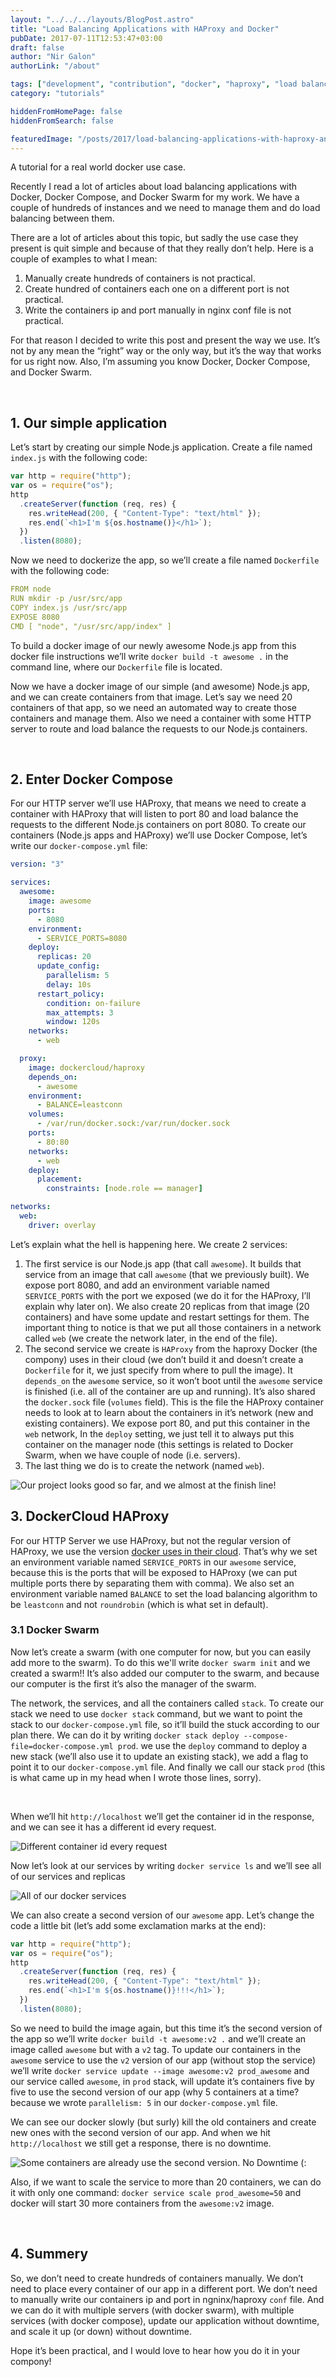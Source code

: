 ```yaml
---
layout: "../../../layouts/BlogPost.astro"
title: "Load Balancing Applications with HAProxy and Docker"
pubDate: 2017-07-11T12:53:47+03:00
draft: false
author: "Nir Galon"
authorLink: "/about"

tags: ["development", "contribution", "docker", "haproxy", "load balance", "cloud", "devops", "nginx"]
category: "tutorials"

hiddenFromHomePage: false
hiddenFromSearch: false

featuredImage: "/posts/2017/load-balancing-applications-with-haproxy-and-docker/lets-start.webp"
---
```


A tutorial for a real world docker use case.

Recently I read a lot of articles about load balancing applications with Docker, Docker Compose, and Docker Swarm for my work. We have a couple of hundreds of instances and we need to manage them and do load balancing between them.

There are a lot of articles about this topic, but sadly the use case they present is quit simple and because of that they really don’t help. Here is a couple of examples to what I mean:

1. Manually create hundreds of containers is not practical.
2. Create hundred of containers each one on a different port is not practical.
3. Write the containers ip and port manually in nginx conf file is not practical.

For that reason I decided to write this post and present the way we use. It’s not by any mean the “right” way or the only way, but it’s the way that works for us right now. Also, I’m assuming you know Docker, Docker Compose, and Docker Swarm.

&nbsp;

## 1. Our simple application

Let’s start by creating our simple Node.js application. Create a file named `index.js` with the following code:

```javascript
var http = require("http");
var os = require("os");
http
  .createServer(function (req, res) {
    res.writeHead(200, { "Content-Type": "text/html" });
    res.end(`<h1>I'm ${os.hostname()}</h1>`);
  })
  .listen(8080);
```

Now we need to dockerize the app, so we’ll create a file named `Dockerfile` with the following code:

```yaml
FROM node
RUN mkdir -p /usr/src/app
COPY index.js /usr/src/app
EXPOSE 8080
CMD [ "node", "/usr/src/app/index" ]
```

To build a docker image of our newly awesome Node.js app from this docker file instructions we’ll write `docker build -t awesome .` in the command line, where our `Dockerfile` file is located.

Now we have a docker image of our simple (and awesome) Node.js app, and we can create containers from that image. Let’s say we need 20 containers of that app, so we need an automated way to create those containers and manage them. Also we need a container with some HTTP server to route and load balance the requests to our Node.js containers.

&nbsp;

## 2. Enter Docker Compose

For our HTTP server we’ll use HAProxy, that means we need to create a container with HAProxy that will listen to port 80 and load balance the requests to the different Node.js containers on port 8080. To create our containers (Node.js apps and HAProxy) we’ll use Docker Compose, let’s write our `docker-compose.yml` file:

```yaml
version: "3"

services:
  awesome:
    image: awesome
    ports:
      - 8080
    environment:
      - SERVICE_PORTS=8080
    deploy:
      replicas: 20
      update_config:
        parallelism: 5
        delay: 10s
      restart_policy:
        condition: on-failure
        max_attempts: 3
        window: 120s
    networks:
      - web

  proxy:
    image: dockercloud/haproxy
    depends_on:
      - awesome
    environment:
      - BALANCE=leastconn
    volumes:
      - /var/run/docker.sock:/var/run/docker.sock
    ports:
      - 80:80
    networks:
      - web
    deploy:
      placement:
        constraints: [node.role == manager]

networks:
  web:
    driver: overlay
```

Let’s explain what the hell is happening here. We create 2 services:

1. The first service is our Node.js app (that call `awesome`). It builds that service from an image that call `awesome` (that we previously built). We expose port 8080, and add an environment variable named `SERVICE_PORTS` with the port we exposed (we do it for the HAProxy, I’ll explain why later on). We also create 20 replicas from that image (20 containers) and have some update and restart settings for them. The important thing to notice is that we put all those containers in a network called `web` (we create the network later, in the end of the file).
2. The second service we create is `HAProxy` from the haproxy Docker (the compony) uses in their cloud (we don’t build it and doesn’t create a `Dockerfile` for it, we just specify from where to pull the image). It `depends_on` the `awesome` service, so it won’t boot until the `awesome` service is finished (i.e. all of the container are up and running). It’s also shared the `docker.sock` file (`volumes` field). This is the file the HAProxy container needs to look at to learn about the containers in it’s network (new and existing containers). We expose port 80, and put this container in the `web` network, In the `deploy` setting, we just tell it to always put this container on the manager node (this settings is related to Docker Swarm, when we have couple of node (i.e. servers).
3. The last thing we do is to create the network (named `web`).

![Our project looks good so far, and we almost at the finish line!](/posts/2017/load-balancing-applications-with-haproxy-and-docker/our-project-looks-good-so-far.webp "Our project looks good so far, and we almost at the finish line!")

## 3. DockerCloud HAProxy

For our HTTP Server we use HAProxy, but not the regular version of HAProxy, we use the version [docker uses in their cloud](https://github.com/docker/dockercloud-haproxy). That’s why we set an environment variable named `SERVICE_PORTS` in our `awesome` service, because this is the ports that will be exposed to HAProxy (we can put multiple ports there by separating them with comma). We also set an environment variable named `BALANCE` to set the load balancing algorithm to be `leastconn` and not `roundrobin` (which is what set in default).

### 3.1 Docker Swarm

Now let’s create a swarm (with one computer for now, but you can easily add more to the swarm). To do this we'll write `docker swarm init` and we created a swarm!! It’s also added our computer to the swarm, and because our computer is the first it’s also the manager of the swarm.

The network, the services, and all the containers called `stack`. To create our stack we need to use `docker stack` command, but we want to point the stack to our `docker-compose.yml` file, so it’ll build the stuck according to our plan there. We can do it by writing `docker stack deploy --compose-file=docker-compose.yml prod`. we use the `deploy` command to deploy a new stack (we’ll also use it to update an existing stack), we add a flag to point it to our `docker-compose.yml` file. And finally we call our stack `prod` (this is what came up in my head when I wrote those lines, sorry).

&nbsp;

When we’ll hit `http://localhost` we’ll get the container id in the response, and we can see it has a different id every request.

![Different container id every request](/posts/2017/load-balancing-applications-with-haproxy-and-docker/different-container-id-evert-request.webp "Different container id evert request")

Now let’s look at our services by writing `docker service ls` and we’ll see all of our services and replicas

![All of our docker services](/posts/2017/load-balancing-applications-with-haproxy-and-docker/all-of-our-docker-services.webp "All of our docker services")

We can also create a second version of our `awesome` app. Let’s change the code a little bit (let’s add some exclamation marks at the end):

```javascript
var http = require("http");
var os = require("os");
http
  .createServer(function (req, res) {
    res.writeHead(200, { "Content-Type": "text/html" });
    res.end(`<h1>I'm ${os.hostname()}!!!</h1>`);
  })
  .listen(8080);
```

So we need to build the image again, but this time it’s the second version of the app so we’ll write `docker build -t awesome:v2 .` and we’ll create an image called `awesome` but with a `v2` tag. To update our containers in the `awesome` service to use the `v2` version of our app (without stop the service) we’ll write `docker service update --image awesome:v2 prod_awesome` and our service called `awesome`, in `prod` stack, will update it’s containers five by five to use the second version of our app (why 5 containers at a time? because we wrote `parallelism: 5` in our `docker-compose.yml` file.

We can see our docker slowly (but surly) kill the old containers and create new ones with the second version of our app. And when we hit `http://localhost` we still get a response, there is no downtime.

![Some containers are already use the second version. No Downtime (:](/posts/2017/load-balancing-applications-with-haproxy-and-docker/some-containers-are-already-use-the-second-version.webp "Some containers are already use the second version. No Downtime (:")

Also, if we want to scale the service to more than 20 containers, we can do it with only one command: `docker service scale prod_awesome=50` and docker will start 30 more containers from the `awesome:v2` image.

&nbsp;

## 4. Summery

So, we don’t need to create hundreds of containers manually. We don’t need to place every container of our app in a different port. We don’t need to manually write our containers ip and port in ngninx/haproxy `conf` file. And we can do it with multiple servers (with docker swarm), with multiple services (with docker compose), update our application without downtime, and scale it up (or down) without downtime.

Hope it’s been practical, and I would love to hear how you do it in your compony!
